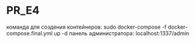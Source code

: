 # PR_E4
команда для создения контейнеров:
sudo docker-compose -f  docker-compose.final.yml up -d
панель администратора:
localhost:1337/admin
